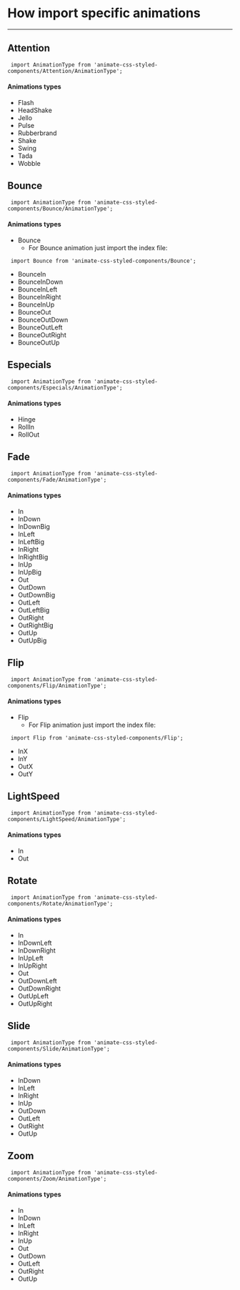 
# How import specific animations

----------

## Attention

```
 import AnimationType from 'animate-css-styled-components/Attention/AnimationType';
```
#### Animations types
 - Flash
 - HeadShake
 - Jello
 - Pulse
 - Rubberbrand
 - Shake
 - Swing
 - Tada
 - Wobble

## Bounce

```
 import AnimationType from 'animate-css-styled-components/Bounce/AnimationType';
```
#### Animations types
 - Bounce
	 - For Bounce animation just import the index file:
```
 import Bounce from 'animate-css-styled-components/Bounce';
```
 - BounceIn
 - BounceInDown
 - BounceInLeft
 - BounceInRight
 - BounceInUp
 - BounceOut
 - BounceOutDown
 - BounceOutLeft
 - BounceOutRight
 - BounceOutUp


## Especials

```
 import AnimationType from 'animate-css-styled-components/Especials/AnimationType';
```
#### Animations types
 - Hinge
 - RollIn
 - RollOut


## Fade

```
 import AnimationType from 'animate-css-styled-components/Fade/AnimationType';
```
#### Animations types
 - In
 - InDown
 - InDownBig
 - InLeft
 - InLeftBig
 - InRight
 - InRightBig
 - InUp
 - InUpBig
 - Out
 - OutDown
 - OutDownBig
 - OutLeft
 - OutLeftBig
 - OutRight
 - OutRightBig
 - OutUp
 - OutUpBig

## Flip

```
 import AnimationType from 'animate-css-styled-components/Flip/AnimationType';
```
#### Animations types

 - Flip
	 - For Flip animation just import the index file:
```
 import Flip from 'animate-css-styled-components/Flip';
```
 -  InX
 - InY
 - OutX
 - OutY

## LightSpeed

```
 import AnimationType from 'animate-css-styled-components/LightSpeed/AnimationType';
```
#### Animations types

 -  In
 - Out


## Rotate

```
 import AnimationType from 'animate-css-styled-components/Rotate/AnimationType';
```
#### Animations types

 - In
 - InDownLeft
 - InDownRight
 - InUpLeft
 - InUpRight
 - Out
 - OutDownLeft
 - OutDownRight
 - OutUpLeft
 - OutUpRight



## Slide

```
 import AnimationType from 'animate-css-styled-components/Slide/AnimationType';
```
#### Animations types

 - InDown
 - InLeft
 - InRight
 - InUp
 - OutDown
 - OutLeft
 - OutRight
 - OutUp


## Zoom

```
 import AnimationType from 'animate-css-styled-components/Zoom/AnimationType';
```
#### Animations types

 - In
 - InDown
 - InLeft
 - InRight
 - InUp
 - Out
 - OutDown
 - OutLeft
 - OutRight
 - OutUp
